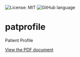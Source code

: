 ![License: MIT](https://img.shields.io/badge/license-MIT-blue.svg)
![GitHub language](https://img.shields.io/github/languages/top/OWNER/REPO)

# patprofile
Patient Profile

[View the PDF document](https://github.com/jagadishkatam/patprofile/blob/main/patprofile.pdf)
